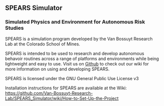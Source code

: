 ## SPEARS Simulator
### Simulated Physics and Environment for Autonomous Risk Studies

SPEARS is a simulation program developed by the Van Bossuyt Research Lab at the
Colorado School of Mines.  

SPEARS is intended to be used to research and develop autonomous behavoir routines
across a range of platforms and environments while being lightweight and easy to 
use.  Visit us on [Github](https://github.com/Van-bossuyt-Research-Lab/SPEARS_Simulator)
to check out our wiki for more information on using and developing SPEARS.

SPEARS is licensed under the GNU General Public Use License v3

Installation instructions for SPEARS are available at the Wiki: 
https://github.com/Van-Bossuyt-Research-Lab/SPEARS_Simulator/wiki/How-to-Set-Up-the-Project